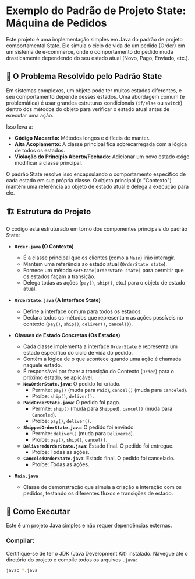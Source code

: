 # Exemplo do Padrão de Projeto State: Máquina de Pedidos

Este projeto é uma implementação simples em Java do padrão de projeto comportamental State. Ele simula o ciclo de vida de um pedido (Order) em um sistema de e-commerce, onde o comportamento do pedido muda drasticamente dependendo do seu estado atual (Novo, Pago, Enviado, etc.).

## 🎯 O Problema Resolvido pelo Padrão State

Em sistemas complexos, um objeto pode ter muitos estados diferentes, e seu comportamento depende desses estados. Uma abordagem comum (e problemática) é usar grandes estruturas condicionais (`if/else` ou `switch`) dentro dos métodos do objeto para verificar o estado atual antes de executar uma ação.

Isso leva a:

* **Código Macarrão:** Métodos longos e difíceis de manter.
* **Alta Acoplamento:** A classe principal fica sobrecarregada com a lógica de todos os estados.
* **Violação do Princípio Aberto/Fechado:** Adicionar um novo estado exige modificar a classe principal.

O padrão State resolve isso encapsulando o comportamento específico de cada estado em sua própria classe. O objeto principal (o "Contexto") mantém uma referência ao objeto de estado atual e delega a execução para ele.

## 🏗️ Estrutura do Projeto

O código está estruturado em torno dos componentes principais do padrão State:

* **`Order.java` (O Contexto)**
    * É a classe principal que os clientes (como a `Main`) irão interagir.
    * Mantém uma referência ao estado atual (`OrderState state`).
    * Fornece um método `setState(OrderState state)` para permitir que os estados façam a transição.
    * Delega todas as ações (`pay()`, `ship()`, etc.) para o objeto de estado atual.

* **`OrderState.java` (A Interface State)**
    * Define a interface comum para todos os estados.
    * Declara todos os métodos que representam as ações possíveis no contexto (`pay()`, `ship()`, `deliver()`, `cancel()`).

* **Classes de Estado Concretas (Os Estados)**
    * Cada classe implementa a interface `OrderState` e representa um estado específico do ciclo de vida do pedido.
    * Contém a lógica de o que acontece quando uma ação é chamada naquele estado.
    * É responsável por fazer a transição do Contexto (`Order`) para o próximo estado, se aplicável.
    * **`NewOrderState.java`**: O pedido foi criado.
        * Permite: `pay()` (muda para `Paid`), `cancel()` (muda para `Canceled`).
        * Proíbe: `ship()`, `deliver()`.
    * **`PaidOrderState.java`**: O pedido foi pago.
        * Permite: `ship()` (muda para `Shipped`), `cancel()` (muda para `Canceled`).
        * Proíbe: `pay()`, `deliver()`.
    * **`ShippedOrderState.java`**: O pedido foi enviado.
        * Permite: `deliver()` (muda para `Delivered`).
        * Proíbe: `pay()`, `ship()`, `cancel()`.
    * **`DeliveredOrderState.java`**: Estado final. O pedido foi entregue.
        * Proíbe: Todas as ações.
    * **`CanceledOrderState.java`**: Estado final. O pedido foi cancelado.
        * Proíbe: Todas as ações.

* **`Main.java`**
    * Classe de demonstração que simula a criação e interação com os pedidos, testando os diferentes fluxos e transições de estado.

## 🚀 Como Executar

Este é um projeto Java simples e não requer dependências externas.

### Compilar:

Certifique-se de ter o JDK (Java Development Kit) instalado. Navegue até o diretório do projeto e compile todos os arquivos `.java`:

```bash
javac *.java